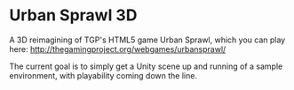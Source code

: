 Urban Sprawl 3D
=============

A 3D reimagining of TGP's HTML5 game Urban Sprawl, which you can play here: http://thegamingproject.org/webgames/urbansprawl/

The current goal is to simply get a Unity scene up and running of a sample environment, with playability coming down the line.
